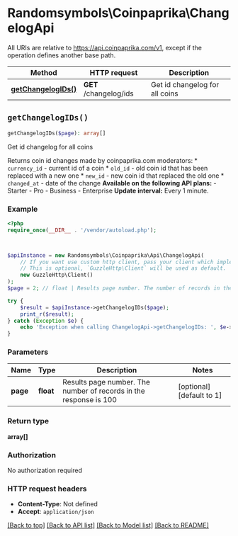 # Randomsymbols\Coinpaprika\ChangelogApi

All URIs are relative to https://api.coinpaprika.com/v1, except if the operation defines another base path.

| Method | HTTP request | Description |
| ------------- | ------------- | ------------- |
| [**getChangelogIDs()**](ChangelogApi.md#getChangelogIDs) | **GET** /changelog/ids | Get id changelog for all coins |


## `getChangelogIDs()`

```php
getChangelogIDs($page): array[]
```

Get id changelog for all coins

Returns coin id changes made by coinpaprika.com moderators: * `currency_id` - current id of a coin * `old_id` - old coin id that has been replaced with a new one * `new_id` - new coin id that replaced the old one * `changed_at` - date of the change  **Available on the following API plans:** - Starter - Pro - Business - Enterprise  **Update interval:** Every 1 minute.

### Example

```php
<?php
require_once(__DIR__ . '/vendor/autoload.php');



$apiInstance = new Randomsymbols\Coinpaprika\Api\ChangelogApi(
    // If you want use custom http client, pass your client which implements `GuzzleHttp\ClientInterface`.
    // This is optional, `GuzzleHttp\Client` will be used as default.
    new GuzzleHttp\Client()
);
$page = 2; // float | Results page number. The number of records in the response is 100

try {
    $result = $apiInstance->getChangelogIDs($page);
    print_r($result);
} catch (Exception $e) {
    echo 'Exception when calling ChangelogApi->getChangelogIDs: ', $e->getMessage(), PHP_EOL;
}
```

### Parameters

| Name | Type | Description  | Notes |
| ------------- | ------------- | ------------- | ------------- |
| **page** | **float**| Results page number. The number of records in the response is 100 | [optional] [default to 1] |

### Return type

**array[]**

### Authorization

No authorization required

### HTTP request headers

- **Content-Type**: Not defined
- **Accept**: `application/json`

[[Back to top]](#) [[Back to API list]](../../README.md#endpoints)
[[Back to Model list]](../../README.md#models)
[[Back to README]](../../README.md)
